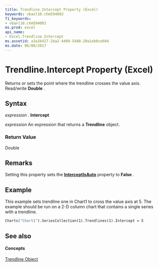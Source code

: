 ```yaml
---
title: Trendline.Intercept Property (Excel)
keywords: vbaxl10.chm594083
f1_keywords:
- vbaxl10.chm594083
ms.prod: excel
api_name:
- Excel.Trendline.Intercept
ms.assetid: a3a1b427-2da2-4409-5488-20a1eb0ceb94
ms.date: 06/08/2017
---
```



# Trendline.Intercept Property (Excel)

Returns or sets the point where the trendline crosses the value axis. Read/write  **Double** .


## Syntax

 _expression_ . **Intercept**

 _expression_ An expression that returns a **Trendline** object.


### Return Value

Double


## Remarks

Setting this property sets the  **[InterceptIsAuto](Excel.Trendline.InterceptIsAuto.md)** property to **False** .


## Example

This example sets trendline one in Chart1 to cross the value axis at 5. The example should be run on a 2-D column chart that contains a single series with a trendline.


```vb
Charts("Chart1").SeriesCollection(1).Trendlines(1).Intercept = 5
```


## See also


#### Concepts


[Trendline Object](Excel.Trendline(objec).md)

